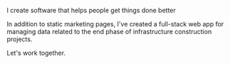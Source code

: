 ---
---
I create software that helps people get things done better

In addition to static marketing pages, I've created a full-stack web app for managing data related to the end phase of infrastructure construction projects.

Let's work together.